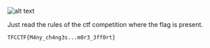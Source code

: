 ![alt text](image.png)

Just read the rules of the ctf competition where the flag is present.

`TFCCTF{M4ny_ch4ng3s...m0r3_3ff0rt}`